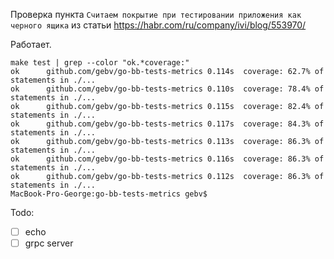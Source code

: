 Проверка пункта `Считаем покрытие при тестировании приложения как черного ящика` из статьи https://habr.com/ru/company/ivi/blog/553970/

Работает.

```
make test | grep --color "ok.*coverage:"
ok  	github.com/gebv/go-bb-tests-metrics	0.114s	coverage: 62.7% of statements in ./...
ok  	github.com/gebv/go-bb-tests-metrics	0.110s	coverage: 78.4% of statements in ./...
ok  	github.com/gebv/go-bb-tests-metrics	0.115s	coverage: 82.4% of statements in ./...
ok  	github.com/gebv/go-bb-tests-metrics	0.117s	coverage: 84.3% of statements in ./...
ok  	github.com/gebv/go-bb-tests-metrics	0.113s	coverage: 86.3% of statements in ./...
ok  	github.com/gebv/go-bb-tests-metrics	0.116s	coverage: 86.3% of statements in ./...
ok  	github.com/gebv/go-bb-tests-metrics	0.112s	coverage: 86.3% of statements in ./...
MacBook-Pro-George:go-bb-tests-metrics gebv$
```

Todo:

- [ ] echo
- [ ] grpc server
